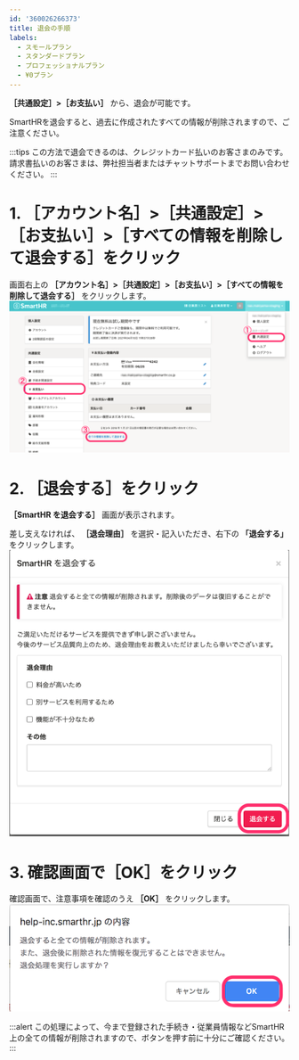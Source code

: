 ```yaml
---
id: '360026266373'
title: 退会の手順
labels:
  - スモールプラン
  - スタンダードプラン
  - プロフェッショナルプラン
  - ¥0プラン
---
```

 **［共通設定］>［お支払い］** から、退会が可能です。

SmartHRを退会すると、過去に作成されたすべての情報が削除されますので、ご注意ください。

:::tips
この方法で退会できるのは、クレジットカード払いのお客さまのみです。
請求書払いのお客さまは、弊社担当者またはチャットサポートまでお問い合わせください。
:::

# 1\. ［アカウント名］>［共通設定］>［お支払い］>［すべての情報を削除して退会する］をクリック

画面右上の **［アカウント名］>［共通設定］>［お支払い］>［すべての情報を削除して退会する］** をクリックします。
![taikai_01.png](./taikai_01.png)

# 2\. ［退会する］をクリック

 **［SmartHR を退会する］** 画面が表示されます。

差し支えなければ、 **［退会理由］** を選択・記入いただき、右下の **「退会する」** をクリックします。
![taikai_02.png](./taikai_02.png)

# 3\. 確認画面で［OK］をクリック

確認画面で、注意事項を確認のうえ **［OK］** をクリックします。
![image1.png](./image1.png)

:::alert
この処理によって、今まで登録された手続き・従業員情報などSmartHR上の全ての情報が削除されますので、ボタンを押す前に十分にご確認ください。
:::
